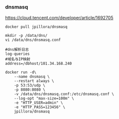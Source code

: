 
### dnsmasq
https://cloud.tencent.com/developer/article/1692705

```
docker pull jpillora/dnsmasq

mkdir -p /data/dns/
vi /data/dns/dnsmasq.conf

#dns解析日志
log-queries
#域名与IP映射
address=/dbhost/101.34.168.240

docker run -d\
    --name dnsmasq \
    --restart always \
    -p 53:53/udp \
    -p 8080:8080 \
    -v /data/dns/dnsmasq.conf:/etc/dnsmasq.conf \
    --log-opt "max-size=100m" \
    -e "HTTP_USER=admin" \
    -e "HTTP_PASS=123456" \
    jpillora/dnsmasq
    
```
